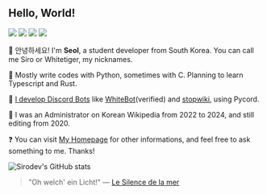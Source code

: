 ## Hello, World!

<a href="https://serafuku.moe/@seol2" target="_blank"><img src="https://img.shields.io/badge/@seol2@serafuku.moe-2A3345?style=flat-square&logo=misskey&logoColor=ffffff"/></a>
<a href="https://discordapp.com/users/763422064794796042" target="_blank"><img src="https://img.shields.io/badge/@sirodev-5865F2?style=flat-square&logo=discord&logoColor=ffffff"/></a>
<a href="mailto:admin@whitet.dev" target="_blank"><img src="https://img.shields.io/badge/admin@whitet.dev-EA4335?style=flat-square&logo=gmail&logoColor=ffffff"/></a>
<a href="https://ko.wikipedia.org/wiki/%EC%82%AC%EC%9A%A9%EC%9E%90:Whitetiger" target="_blank"><img src="https://img.shields.io/badge/[[User:Whitetiger]]-f8f8f8?style=flat-square&logo=Wikipedia&logoColor=000000"/></a>

👋 안녕하세요! I'm **Seol**, a student developer from South Korea. You can call me Siro or Whitetiger, my nicknames.

📔 Mostly write codes with Python, sometimes with C. Planning to learn Typescript and Rust.

🤖 [I develop Discord Bots](https://discord.gg/EEbNMAd9vv) like [WhiteBot](https://github.com/whitetiger0423/WhiteBot)(verified) and [stopwiki](https://github.com/whitetiger0423/stopwiki), using Pycord.

💾 I was an Administrator on Korean Wikipedia from 2022 to 2024, and still editing from 2020.

❓ You can visit [My Homepage](https://whitet.dev) for other informations, and feel free to ask something to me. Thanks!

![Sirodev's GitHub stats](https://github-readme-stats.vercel.app/api?username=Whitetiger0423&show_icons=true&theme=graywhite)

> "Oh welch' ein Licht!" — [Le Silence de la mer](https://en.wikipedia.org/wiki/Le_Silence_de_la_mer)

